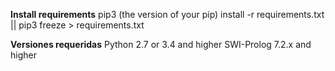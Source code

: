 **Install requirements**
pip3 (the version of your pip) install -r requirements.txt || pip3 freeze > requirements.txt

**Versiones requeridas**
Python 2.7 or 3.4 and higher
SWI-Prolog 7.2.x and higher
